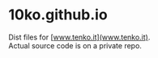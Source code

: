 # 10ko.github.io
Dist files for [www.tenko.it](www.tenko.it).  
Actual source code is on a private repo.
